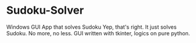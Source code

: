 # Sudoku-Solver
Windows GUI App that solves Sudoku
Yep, that's right. It just solves Sudoku. No more, no less.
GUI written with tkinter, logics on pure python.
